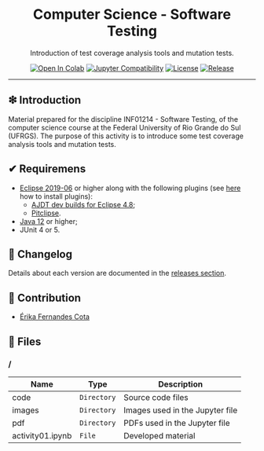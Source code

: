 <h1 align='center'>Computer Science - Software Testing</h1>
<p align='center'>Introduction of test coverage analysis tools and mutation tests.</p>
<p align="center">
<a href="https://colab.research.google.com/drive/1S0gTieoFUjoIbJw0Mb88EK3aKh3qM2_C?usp=sharing"><img src="https://colab.research.google.com/assets/colab-badge.svg" alt="Open In Colab"></a>
	<a href="https://jupyter-notebook.readthedocs.io/en/stable/"><img src="https://img.shields.io/badge/Jupyter-Notebook-D0008F.svg" alt="Jupyter Compatibility"></a>
	<a href="https://github.com/williamniemiec/cs-software-testing/blob/master/LICENSE"><img src="https://img.shields.io/github/license/williamniemiec/cs-software-testing" alt="License"></a>
	<a href="https://github.com/williamniemiec/cs-software-testing/releases"><img src="https://img.shields.io/github/v/release/williamniemiec/cs-software-testing" alt="Release"></a>
</p>
<hr />

## ❇ Introduction
Material prepared for the discipline INF01214 - Software Testing, of the computer science course at the Federal University of Rio Grande do Sul (UFRGS). The purpose of this activity is to introduce some test coverage analysis tools and mutation tests.

## ✔ Requiremens
- [Eclipse 2019-06](https://www.eclipse.org/downloads/packages/release/2019-06) or higher along with the following plugins (see [here](http://demoiselle.sourceforge.net/docs/tools/nimble/1.2.1/html/eclipse.html) how to install plugins):
  - [AJDT dev builds for Eclipse 4.8](http://download.eclipse.org/tools/ajdt/48/dev/update);
  - [Pitclipse](https://marketplace.eclipse.org/content/pitclipse).
- [Java 12](https://www.oracle.com/java/technologies/javase/jdk12-archive-downloads.html) or higher;
- JUnit 4 or 5.

## 🚩 Changelog
Details about each version are documented in the [releases section](https://github.com/williamniemiec/cs-software-testing/releases).

## 🤝 Contribution
- [Érika Fernandes Cota](https://www.inf.ufrgs.br/site/docente/erika-fernandes-cota/)

## 📁 Files

### /
|        Name        |Type|Description|
|----------------|-------------------------------|-----------------------------|
|code |`Directory`|Source code files|
|images   |`Directory`| Images used in the Jupyter file |
|pdf   |`Directory`| PDFs used in the Jupyter file |
| activity01.ipynb | `File` | Developed material |
